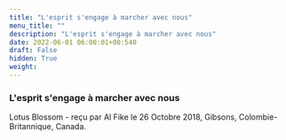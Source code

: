 ```yaml
---
title: "L'esprit s'engage à marcher avec nous"
menu_title: ""
description: "L'esprit s'engage à marcher avec nous"
date: 2022-06-01 06:00:01+00:540
draft: False
hidden: True
weight:
---
```

### L'esprit s'engage à marcher avec nous

Lotus Blossom - reçu par Al Fike le 26 Octobre 2018, Gibsons, Colombie-Britannique, Canada.




